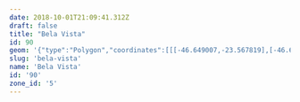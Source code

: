 ```yaml
---
date: 2018-10-01T21:09:41.312Z
draft: false
title: "Bela Vista"
id: 90
geom: '{"type":"Polygon","coordinates":[[[-46.649007,-23.567819],[-46.644393,-23.571376],[-46.644209,-23.571154],[-46.643605,-23.571695],[-46.641987,-23.572932],[-46.641267,-23.573234],[-46.64111,-23.570626],[-46.641156,-23.570618],[-46.640836,-23.567527],[-46.640937,-23.565329],[-46.640559,-23.563893],[-46.64027,-23.561572],[-46.639881,-23.560363],[-46.639633,-23.559909],[-46.639096,-23.559222],[-46.638846,-23.558752],[-46.637829,-23.556237],[-46.639699,-23.555911],[-46.639968,-23.556348],[-46.640026,-23.555853],[-46.641768,-23.555633],[-46.64277,-23.555343],[-46.642916,-23.555437],[-46.642955,-23.555291],[-46.643227,-23.555141],[-46.644673,-23.554552],[-46.645076,-23.554209],[-46.645428,-23.553705],[-46.646513,-23.550855],[-46.646948,-23.551085],[-46.647138,-23.551326],[-46.647254,-23.551604],[-46.647724,-23.551393],[-46.647791,-23.551461],[-46.650386,-23.552304],[-46.655675,-23.555088],[-46.659001,-23.559365],[-46.656295,-23.561786],[-46.649007,-23.567819]]]}'
slug: 'bela-vista'
name: 'Bela Vista'
id: '90'
zone_id: '5'
---
```

		